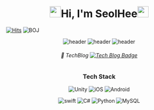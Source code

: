 <div align="center">

<h1><!--<img src="https://emojis.slackmojis.com/emojis/images/1613817395/13991/heart-3d.gif?1613817395" width="30">--><img src="https://emojis.slackmojis.com/emojis/images/1615277433/18503/sparkle_stars.gif?1615277433" width="30">Hi, I'm SeolHee<img src="https://emojis.slackmojis.com/emojis/images/1613364825/12945/twinkle_stars.gif?1613364825" width="30"/><!--<img src="https://emojis.slackmojis.com/emojis/images/1613422795/13055/heart_spin.gif?1613422795" width="30"/>--></h1>
 <!--
https://slackmojis.com/
-->
 
</div>

[![Hits](https://hits.seeyoufarm.com/api/count/incr/badge.svg?url=https%3A%2F%2Fgithub.com%2Fseolhee2750&count_bg=%23A996BA&title_bg=%23B6AA00&icon=&icon_color=%23E7E7E7&title=hits&edge_flat=false)](https://hits.seeyoufarm.com) ![BOJ](https://img.shields.io/badge/solved.ac-G3-DCA900) &nbsp;

<div align="center">

![header](https://capsule-render.vercel.app/api?type=cylinder&height=30&section=header&text=seolhee%20github&fontSize=60&color=e6e6fa&fontColor=ffc81e)
![header](https://capsule-render.vercel.app/api?type=cylinder&height=30&section=header&text=seolhee%20github&fontSize=60&color=b9bada&fontColor=ffc81e)
![header](https://capsule-render.vercel.app/api?type=cylinder&height=30&section=header&text=seolhee%20github&fontSize=60&color=b098c1&fontColor=ffc81e)
<!--
https://github.com/kyechan99/capsule-render#wave
-->
<!--
https://m.blog.naver.com/PostView.naver?isHttpsRedirect=true&blogId=koggoma_&logNo=110129934787
-->
<!--
https://kr.freepik.com/premium-vector/blue-and-purple-color-palette-with-hex_13030875.htm
-->

###### 📎 TechBlog [![Tech Blog Badge](https://img.shields.io/badge/-tech%20blog-yellow?logo=bookstack&logoColor=FF2C8C)](https://seolhee2750.tistory.com/)

<h1></h1>
 
### Tech Stack
![Unity](https://img.shields.io/badge/-Unity-C57FA7?logo=Unity&logoColor=FFF423) ![iOS](https://img.shields.io/badge/-iOS-6E74D3?logo=Apple&logoColor=B3CEED) ![Android](https://img.shields.io/badge/-Android-839158?logo=Android&logoColor=white)
 
![swift](https://img.shields.io/badge/-swift-C26F1E?logo=swift&logoColor=EEAEAE) ![C#](https://img.shields.io/badge/-C%23-4D8ABA?logo=C#&logoColor=white) ![Python](https://img.shields.io/badge/-Python-886CA7?logo=Python&logoColor=CCFFCE) ![MySQL](https://img.shields.io/badge/-MySQL-B0944B?logo=MySQL&logoColor=51F7FF)
 
</div>
